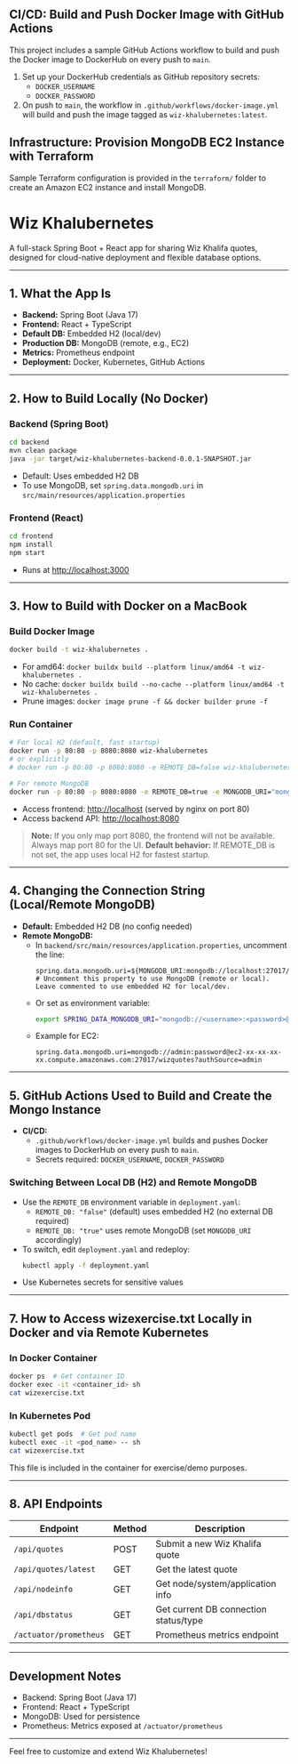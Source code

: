 ## CI/CD: Build and Push Docker Image with GitHub Actions

This project includes a sample GitHub Actions workflow to build and push the Docker image to DockerHub on every push to `main`.

1. Set up your DockerHub credentials as GitHub repository secrets:
   - `DOCKER_USERNAME`
   - `DOCKER_PASSWORD`
2. On push to `main`, the workflow in `.github/workflows/docker-image.yml` will build and push the image tagged as `wiz-khalubernetes:latest`.

## Infrastructure: Provision MongoDB EC2 Instance with Terraform

Sample Terraform configuration is provided in the `terraform/` folder to create an Amazon EC2 instance and install MongoDB.



# Wiz Khalubernetes

A full-stack Spring Boot + React app for sharing Wiz Khalifa quotes, designed for cloud-native deployment and flexible database options.

---

## 1. What the App Is
- **Backend:** Spring Boot (Java 17)
- **Frontend:** React + TypeScript
- **Default DB:** Embedded H2 (local/dev)
- **Production DB:** MongoDB (remote, e.g., EC2)
- **Metrics:** Prometheus endpoint
- **Deployment:** Docker, Kubernetes, GitHub Actions

---

## 2. How to Build Locally (No Docker)

### Backend (Spring Boot)
```sh
cd backend
mvn clean package
java -jar target/wiz-khalubernetes-backend-0.0.1-SNAPSHOT.jar
```
- Default: Uses embedded H2 DB
- To use MongoDB, set `spring.data.mongodb.uri` in `src/main/resources/application.properties`

### Frontend (React)
```sh
cd frontend
npm install
npm start
```
- Runs at [http://localhost:3000](http://localhost:3000)

---

## 3. How to Build with Docker on a MacBook

### Build Docker Image
```sh
docker build -t wiz-khalubernetes .
```
- For amd64: `docker buildx build --platform linux/amd64 -t wiz-khalubernetes .`
- No cache: `docker buildx build --no-cache --platform linux/amd64 -t wiz-khalubernetes .`
- Prune images: `docker image prune -f && docker builder prune -f`


### Run Container
```sh
# For local H2 (default, fast startup)
docker run -p 80:80 -p 8080:8080 wiz-khalubernetes
# or explicitly
# docker run -p 80:80 -p 8080:8080 -e REMOTE_DB=false wiz-khalubernetes

# For remote MongoDB
docker run -p 80:80 -p 8080:8080 -e REMOTE_DB=true -e MONGODB_URI="mongodb://<username>:<password>@<host>:27017/<database>?authSource=admin" wiz-khalubernetes
```
- Access frontend: [http://localhost](http://localhost) (served by nginx on port 80)
- Access backend API: [http://localhost:8080](http://localhost:8080)

> **Note:** If you only map port 8080, the frontend will not be available. Always map port 80 for the UI.
> **Default behavior:** If REMOTE_DB is not set, the app uses local H2 for fastest startup.

---

## 4. Changing the Connection String (Local/Remote MongoDB)

- **Default:** Embedded H2 DB (no config needed)
- **Remote MongoDB:**
   - In `backend/src/main/resources/application.properties`, uncomment the line:
      ```properties
      spring.data.mongodb.uri=${MONGODB_URI:mongodb://localhost:27017/dummy}
      # Uncomment this property to use MongoDB (remote or local). Leave commented to use embedded H2 for local/dev.
      ```
   - Or set as environment variable:
      ```sh
      export SPRING_DATA_MONGODB_URI="mongodb://<username>:<password>@<host>:27017/<database>?authSource=admin"
      ```
   - Example for EC2:
      ```properties
      spring.data.mongodb.uri=mongodb://admin:password@ec2-xx-xx-xx-xx.compute.amazonaws.com:27017/wizquotes?authSource=admin
      ```

---

## 5. GitHub Actions Used to Build and Create the Mongo Instance



- **CI/CD:**
   - `.github/workflows/docker-image.yml` builds and pushes Docker images to DockerHub on every push to `main`.
   - Secrets required: `DOCKER_USERNAME`, `DOCKER_PASSWORD`


### Switching Between Local DB (H2) and Remote MongoDB
- Use the `REMOTE_DB` environment variable in `deployment.yaml`:
   - `REMOTE_DB: "false"` (default) uses embedded H2 (no external DB required)
   - `REMOTE_DB: "true"` uses remote MongoDB (set `MONGODB_URI` accordingly)
- To switch, edit `deployment.yaml` and redeploy:
   ```sh
   kubectl apply -f deployment.yaml
   ```
- Use Kubernetes secrets for sensitive values

---

## 7. How to Access wizexercise.txt Locally in Docker and via Remote Kubernetes

### In Docker Container
```sh
docker ps  # Get container ID
docker exec -it <container_id> sh
cat wizexercise.txt
```

### In Kubernetes Pod
```sh
kubectl get pods  # Get pod name
kubectl exec -it <pod_name> -- sh
cat wizexercise.txt
```

This file is included in the container for exercise/demo purposes.

---

## 8. API Endpoints
| Endpoint                      | Method | Description                                 |
|-------------------------------|--------|---------------------------------------------|
| `/api/quotes`                 | POST   | Submit a new Wiz Khalifa quote              |
| `/api/quotes/latest`          | GET    | Get the latest quote                        |
| `/api/nodeinfo`               | GET    | Get node/system/application info            |
| `/api/dbstatus`               | GET    | Get current DB connection status/type       |
| `/actuator/prometheus`        | GET    | Prometheus metrics endpoint                 |

---



## Development Notes
- Backend: Spring Boot (Java 17)
- Frontend: React + TypeScript
- MongoDB: Used for persistence
- Prometheus: Metrics exposed at `/actuator/prometheus`

---

Feel free to customize and extend Wiz Khalubernetes!
